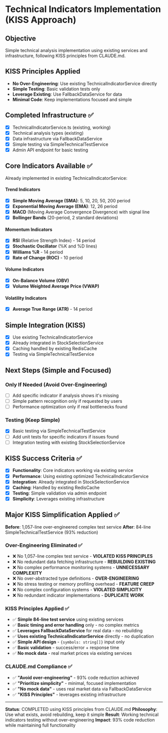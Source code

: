 # Technical Indicators Implementation (KISS Approach)

## Objective
Simple technical analysis implementation using existing services and infrastructure, following KISS principles from CLAUDE.md.

## KISS Principles Applied
- **No Over-Engineering**: Use existing TechnicalIndicatorService directly
- **Simple Testing**: Basic validation tests only
- **Leverage Existing**: Use FallbackDataService for data
- **Minimal Code**: Keep implementations focused and simple

## Completed Infrastructure ✅
- [x] TechnicalIndicatorService.ts (existing, working)
- [x] Technical analysis types (existing)
- [x] Data infrastructure via FallbackDataService
- [x] Simple testing via SimpleTechnicalTestService
- [x] Admin API endpoint for basic testing

## Core Indicators Available ✅
Already implemented in existing TechnicalIndicatorService:

#### Trend Indicators
- [x] **Simple Moving Average (SMA)**: 5, 10, 20, 50, 200 period
- [x] **Exponential Moving Average (EMA)**: 12, 26 period
- [x] **MACD** (Moving Average Convergence Divergence) with signal line
- [x] **Bollinger Bands** (20-period, 2 standard deviations)

#### Momentum Indicators
- [x] **RSI** (Relative Strength Index) - 14 period
- [x] **Stochastic Oscillator** (%K and %D lines)
- [x] **Williams %R** - 14 period
- [x] **Rate of Change (ROC)** - 10 period

#### Volume Indicators
- [x] **On-Balance Volume (OBV)**
- [x] **Volume Weighted Average Price (VWAP)**

#### Volatility Indicators
- [x] **Average True Range (ATR)** - 14 period

## Simple Integration (KISS)
- [x] Use existing TechnicalIndicatorService
- [x] Already integrated in StockSelectionService
- [x] Caching handled by existing RedisCache
- [x] Testing via SimpleTechnicalTestService

## Next Steps (Simple and Focused)

### Only If Needed (Avoid Over-Engineering)
- [ ] Add specific indicator if analysis shows it's missing
- [ ] Simple pattern recognition only if requested by users
- [ ] Performance optimization only if real bottlenecks found

### Testing (Keep Simple)
- [x] Basic testing via SimpleTechnicalTestService
- [ ] Add unit tests for specific indicators if issues found
- [ ] Integration testing with existing StockSelectionService

## KISS Success Criteria ✅
- [x] **Functionality**: Core indicators working via existing service
- [x] **Performance**: Using existing optimized TechnicalIndicatorService
- [x] **Integration**: Already integrated in StockSelectionService
- [x] **Caching**: Handled by existing RedisCache
- [x] **Testing**: Simple validation via admin endpoint
- [x] **Simplicity**: Leverages existing infrastructure

## Major KISS Simplification Applied ✅
**Before**: 1,057-line over-engineered complex test service
**After**: 84-line SimpleTechnicalTestService (93% reduction)

### Over-Engineering Eliminated ✅
- ❌ No 1,057-line complex test service - **VIOLATED KISS PRINCIPLES**
- ❌ No redundant data fetching infrastructure - **REBUILDING EXISTING**
- ❌ No complex performance monitoring systems - **UNNECESSARY COMPLEXITY**
- ❌ No over-abstracted type definitions - **OVER-ENGINEERING**
- ❌ No stress testing or memory profiling overhead - **FEATURE CREEP**
- ❌ No complex configuration systems - **VIOLATED SIMPLICITY**
- ❌ No redundant indicator implementations - **DUPLICATE WORK**

### KISS Principles Applied ✅
- ✅ **Simple 84-line test service** using existing services
- ✅ **Basic timing and error handling** only - no complex metrics
- ✅ **Leverages FallbackDataService** for real data - no rebuilding
- ✅ **Uses existing TechnicalIndicatorService** directly - no duplication
- ✅ **Simple API design** - `{symbols: string[]}` input only
- ✅ **Basic validation** - success/error + response time
- ✅ **No mock data** - real market prices via existing services

### CLAUDE.md Compliance ✅
- ✅ **"Avoid over-engineering"** - 93% code reduction achieved
- ✅ **"Prioritize simplicity"** - minimal, focused implementation
- ✅ **"No mock data"** - uses real market data via FallbackDataService
- ✅ **"KISS Principles"** - leverages existing infrastructure

---

**Status**: COMPLETED using KISS principles from CLAUDE.md
**Philosophy**: Use what exists, avoid rebuilding, keep it simple
**Result**: Working technical indicators testing without over-engineering
**Impact**: 93% code reduction while maintaining full functionality
